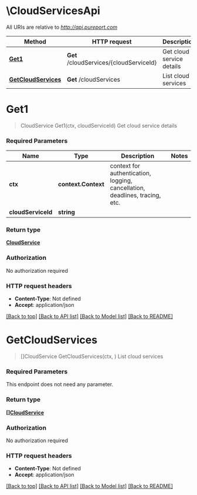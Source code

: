 # \CloudServicesApi

All URIs are relative to *http://api.pureport.com*

Method | HTTP request | Description
------------- | ------------- | -------------
[**Get1**](CloudServicesApi.md#Get1) | **Get** /cloudServices/{cloudServiceId} | Get cloud service details
[**GetCloudServices**](CloudServicesApi.md#GetCloudServices) | **Get** /cloudServices | List cloud services


# **Get1**
> CloudService Get1(ctx, cloudServiceId)
Get cloud service details



### Required Parameters

Name | Type | Description  | Notes
------------- | ------------- | ------------- | -------------
 **ctx** | **context.Context** | context for authentication, logging, cancellation, deadlines, tracing, etc.
  **cloudServiceId** | **string**|  | 

### Return type

[**CloudService**](CloudService.md)

### Authorization

No authorization required

### HTTP request headers

 - **Content-Type**: Not defined
 - **Accept**: application/json

[[Back to top]](#) [[Back to API list]](../README.md#documentation-for-api-endpoints) [[Back to Model list]](../README.md#documentation-for-models) [[Back to README]](../README.md)

# **GetCloudServices**
> []CloudService GetCloudServices(ctx, )
List cloud services



### Required Parameters
This endpoint does not need any parameter.

### Return type

[**[]CloudService**](CloudService.md)

### Authorization

No authorization required

### HTTP request headers

 - **Content-Type**: Not defined
 - **Accept**: application/json

[[Back to top]](#) [[Back to API list]](../README.md#documentation-for-api-endpoints) [[Back to Model list]](../README.md#documentation-for-models) [[Back to README]](../README.md)

